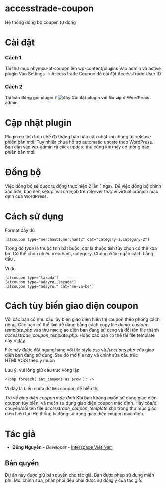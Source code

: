 # accesstrade-coupon
Hệ thống đồng bộ coupon tự động

# Cài đặt

### Cách 1
Tải thư mục nhymxu-at-coupon lên wp-content/plugins
Vào admin và active plugin
Vào Settings -> AccessTrade Coupon để cài đặt AccessTrade User ID

### Cách 2
Tải bản đóng gói plugin ở ![đây](https://github.com/nhymxu/accesstrade-coupon/releases)
Cài đặt plugin với file zip ở WordPress admin

# Cập nhật plugin
Plugin có tích hợp chế độ thông báo bản cập nhật khi chúng tôi release phiên bản mới.
Tuy nhiên chưa hỗ trợ automatic update theo WordPress. 
Bạn cần vào wp-admin và click update thủ công khi thấy có thông báo phiên bản mới.

# Đồng bộ
Việc đồng bộ sẽ được tự động thực hiện 2 lần 1 ngày.
Để việc đồng bộ chính xác hơn, bạn nên setup real cronjob trên Server thay vì virtual cronjob mặc định của WordPress.

# Cách sử dụng
Format đầy đủ
```
[atcoupon type="merchant1,merchant2" cat="category-1,category-2"]
```
Trong đó *type* là thuộc tính bắt buộc, *cat* là thuộc tính tùy chọn có thể xóa bỏ.
Có thể chọn nhiều merchant, category. Chúng được ngắn cách bằng dấu *,*

Ví dụ
```
[atcoupon type="lazada"]
[atcoupon type="adayroi,lazada"]
[atcoupon type="adayroi" cat="me-va-be"]
```

# Cách tùy biến giao diện coupon
Với các bạn có nhu cầu tùy biến giao diện hiển thị coupon theo phong cách riêng.
Các bạn có thể làm dễ dàng bằng cách copy file *demo-custom-template.php* vào thư mục giao diện bạn đang sử dụng
và đổi tên file thành *accesstrade_coupon_template.php*.
Hoặc các bạn có thể tải file template này ở [đây](https://github.com/nhymxu/accesstrade-coupon/blob/master/demo-custom-template.php) 

File này được đặt ngang hàng với file *style.css* và *functions.php* của giao diện bạn đang sử dụng.
Sau đó mở file này và chỉnh sửa cấu trúc HTML/CSS theo ý muốn.

Lưu ý: vui lòng giữ cấu trúc vòng lặp
```
<?php foreach( $at_coupons as $row ): ?>
```
Vì đây là biến chứa dữ liệu coupon để hiển thị.

*Trở về giao diện coupon mặc định*
Khi bạn không muốn sử dụng giao diện coupon tùy biến, và muốn sử dụng giao diện coupon mặc định.
Hãy xóa/di chuyển/đổi tên file *accesstrade_coupon_template.php* trong thư mục giao diện hiện tại.
Hệ thống tự động sử dụng giao diện coupon mặc định.

# Tác giả

* **Dũng Nguyễn** - *Developer* - [Interspace Việt Nam](https://dungnt.net)

## Bản quyền

Dự án này được giữ bản quyền cho tác giả. Bạn được phép sử dụng miễn phí.
Mọi chỉnh sửa, phân phối đều phải được sự đồng ý của tác giả.